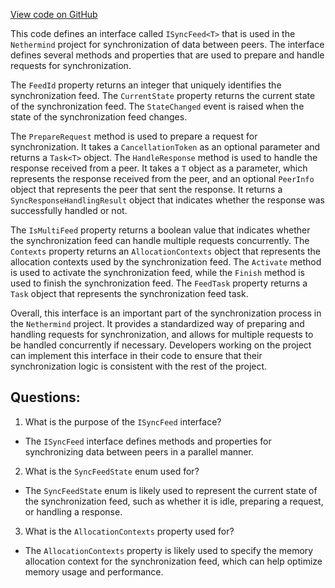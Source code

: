 [View code on GitHub](https://github.com/nethermindeth/nethermind/Nethermind.Synchronization/ParallelSync/ISyncFeed.cs)

This code defines an interface called `ISyncFeed<T>` that is used in the `Nethermind` project for synchronization of data between peers. The interface defines several methods and properties that are used to prepare and handle requests for synchronization.

The `FeedId` property returns an integer that uniquely identifies the synchronization feed. The `CurrentState` property returns the current state of the synchronization feed. The `StateChanged` event is raised when the state of the synchronization feed changes.

The `PrepareRequest` method is used to prepare a request for synchronization. It takes a `CancellationToken` as an optional parameter and returns a `Task<T>` object. The `HandleResponse` method is used to handle the response received from a peer. It takes a `T` object as a parameter, which represents the response received from the peer, and an optional `PeerInfo` object that represents the peer that sent the response. It returns a `SyncResponseHandlingResult` object that indicates whether the response was successfully handled or not.

The `IsMultiFeed` property returns a boolean value that indicates whether the synchronization feed can handle multiple requests concurrently. The `Contexts` property returns an `AllocationContexts` object that represents the allocation contexts used by the synchronization feed. The `Activate` method is used to activate the synchronization feed, while the `Finish` method is used to finish the synchronization feed. The `FeedTask` property returns a `Task` object that represents the synchronization feed task.

Overall, this interface is an important part of the synchronization process in the `Nethermind` project. It provides a standardized way of preparing and handling requests for synchronization, and allows for multiple requests to be handled concurrently if necessary. Developers working on the project can implement this interface in their code to ensure that their synchronization logic is consistent with the rest of the project.
## Questions: 
 1. What is the purpose of the `ISyncFeed` interface?
- The `ISyncFeed` interface defines methods and properties for synchronizing data between peers in a parallel manner.

2. What is the `SyncFeedState` enum used for?
- The `SyncFeedState` enum is likely used to represent the current state of the synchronization feed, such as whether it is idle, preparing a request, or handling a response.

3. What is the `AllocationContexts` property used for?
- The `AllocationContexts` property is likely used to specify the memory allocation context for the synchronization feed, which can help optimize memory usage and performance.